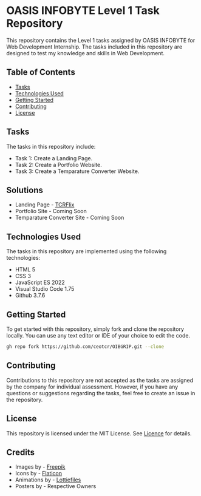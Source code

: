 # OASIS INFOBYTE Level 1 Task Repository

This repository contains the Level 1 tasks assigned by OASIS INFOBYTE for Web Development Internship. The tasks included in this repository are designed to test my knowledge and skills in Web Development.

## Table of Contents

- [Tasks](#tasks)
- [Technologies Used](#technologies-used)
- [Getting Started](#getting-started)
- [Contributing](#contributing)
- [License](#license)

## Tasks

The tasks in this repository include:

- Task 1: Create a Landing Page.
- Task 2: Create a Portfolio Website.
- Task 3: Create a Temparature Converter Website.

## Solutions

- Landing Page - [TCRFlix](https://ceotcr.github.io/OIBGRIP/L1T1/)
- Portfolio Site - Coming Soon
- Temparature Converter Site - Coming Soon

## Technologies Used

The tasks in this repository are implemented using the following technologies:

- HTML 5
- CSS 3
- JavaScript ES 2022
- Visual Studio Code 1.75
- Github 3.7.6

## Getting Started

To get started with this repository, simply fork and clone the repository locally. You can use any text editor or IDE of your choice to edit the code.

```bash
gh repo fork https://github.com/ceotcr/OIBGRIP.git --clone
```

## Contributing

Contributions to this repository are not accepted as the tasks are assigned by the company for individual assessment. However, if you have any questions or suggestions regarding the tasks, feel free to create an issue in the repository.

## License

This repository is licensed under the MIT License. See [Licence](./LICENSE) for details.

## Credits

- Images by - [Freepik](https://freepik.com)
- Icons by - [Flaticon](https://flaticon.com)
- Animations by - [Lottiefiles](https://lottiefiles.com)
- Posters by - Respective Owners
